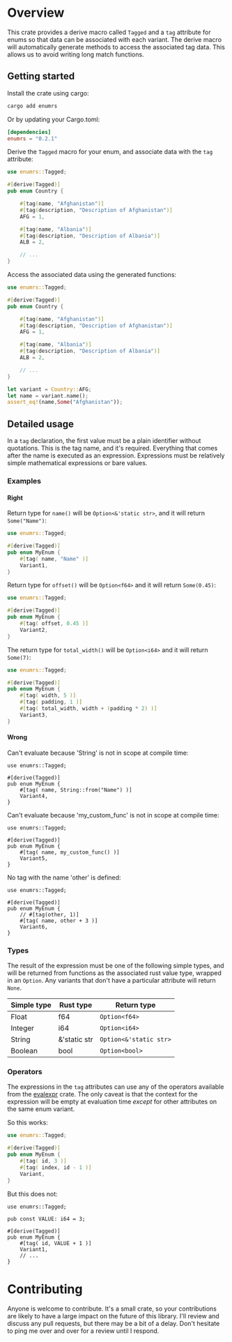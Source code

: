 # Overview

This crate provides a derive macro called `Tagged` and a `tag` attribute for enums so that data can be associated with each variant. The derive macro will automatically generate methods to access the associated tag data. This allows us to avoid writing long match functions.

## Getting started

Install the crate using cargo:

```bash
cargo add enumrs
```

Or by updating your Cargo.toml:

```toml
[dependencies]
enumrs = "0.2.1"
```

Derive the `Tagged` macro for your enum, and associate data with the `tag` attribute:

```rust
use enumrs::Tagged;

#[derive(Tagged)]
pub enum Country {

    #[tag(name, "Afghanistan")]
    #[tag(description, "Description of Afghanistan")]
	AFG = 1,

    #[tag(name, "Albania")]
    #[tag(description, "Description of Albania")]
	ALB = 2,

    // ...
}
```

Access the associated data using the generated functions:

```rust
use enumrs::Tagged;

#[derive(Tagged)]
pub enum Country {

    #[tag(name, "Afghanistan")]
    #[tag(description, "Description of Afghanistan")]
	AFG = 1,

    #[tag(name, "Albania")]
    #[tag(description, "Description of Albania")]
	ALB = 2,

    // ...
}

let variant = Country::AFG;
let name = variant.name();
assert_eq!(name,Some("Afghanistan"));
```

## Detailed usage

In a `tag` declaration, the first value must be a plain identifier without quotations. This is the tag name, and it's required. Everything that comes after the name is executed as an expression. Expressions must be relatively simple mathematical expressions or bare values.

### Examples

#### Right

Return type for `name()` will be `Option<&'static str>`, and it will return `Some("Name")`:

```rust
use enumrs::Tagged;

#[derive(Tagged)]
pub enum MyEnum {
    #[tag( name, "Name" )]
    Variant1,
}
```

Return type for `offset()` will be `Option<f64>` and it will return `Some(0.45)`:

```rust
use enumrs::Tagged;

#[derive(Tagged)]
pub enum MyEnum {
    #[tag( offset, 0.45 )]
    Variant2,
}
```

The return type for `total_width()` will be `Option<i64>` and it will return `Some(7)`:

```rust
use enumrs::Tagged;

#[derive(Tagged)]
pub enum MyEnum {
    #[tag( width, 5 )]
    #[tag( padding, 1 )]
    #[tag( total_width, width + (padding * 2) )]
    Variant3,
}
```

#### Wrong

Can't evaluate because 'String' is not in scope at compile time:

```compile_fail
use enumrs::Tagged;

#[derive(Tagged)]
pub enum MyEnum {
    #[tag( name, String::from("Name") )]
    Variant4,
}
```

Can't evaluate because 'my_custom_func' is not in scope at compile time:

```compile_fail
use enumrs::Tagged;

#[derive(Tagged)]
pub enum MyEnum {
    #[tag( name, my_custom_func() )]
    Variant5,
}
```

No tag with the name 'other' is defined:

```compile_fail
use enumrs::Tagged;

#[derive(Tagged)]
pub enum MyEnum {
    // #[tag(other, 1)]
    #[tag( name, other + 3 )]
    Variant6,
}
```

### Types

The result of the expression must be one of the following simple types, and will be returned from functions as the associated rust value type, wrapped in an `Option`. Any variants that don't have a particular attribute will return `None`.

| Simple type | Rust type    | Return type            |
| --          | --           | --                     |
| Float       | f64          | `Option<f64>`          |
| Integer     | i64          | `Option<i64>`          |
| String      | &'static str | `Option<&'static str>` |
| Boolean     | bool         | `Option<bool>`         | 

### Operators

The expressions in the `tag` attributes can use any of the operators available from the [evalexpr](https://github.com/ISibboI/evalexpr?tab=readme-ov-file#operators) crate. The only caveat is that the context for the expression will be empty at evaluation time *except* for other attributes on the same enum variant.

So this works:

```rust
use enumrs::Tagged;

#[derive(Tagged)]
pub enum MyEnum {
    #[tag( id, 3 )]
    #[tag( index, id - 1 )]
    Variant,
}
```

But this does not:

```compile_fail
use enumrs::Tagged;

pub const VALUE: i64 = 3;

#[derive(Tagged)]
pub enum MyEnum {
    #[tag( id, VALUE + 1 )]
    Variant1,
    // ...
}
```

# Contributing

Anyone is welcome to contribute. It's a small crate, so your contributions are likely to have a large impact on the future of this library. I'll review and discuss any pull requests, but there may be a bit of a delay. Don't hesitate to ping me over and over for a review until I respond.
